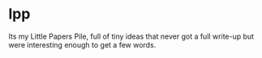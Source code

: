 # lpp
Its my Little Papers Pile, full of tiny ideas that never got a full write-up but were interesting enough to get a few words.
